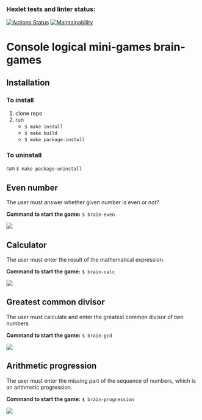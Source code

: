 ### Hexlet tests and linter status:
[![Actions Status](https://github.com/kitXIII/python-project-49/workflows/hexlet-check/badge.svg)](https://github.com/kitXIII/python-project-49/actions)
[![Maintainability](https://api.codeclimate.com/v1/badges/4de0f5c1b05c75e2e302/maintainability)](https://codeclimate.com/github/kitXIII/python-project-49/maintainability)

# Console logical mini-games brain-games

## Installation

### To install

1. clone repo
2. run
    - `$ make install`
    - `$ make build`
    - `$ make package-install`

### To uninstall

 run `$ make package-uninstall`


## Even number

The user must answer whether given number is even or not?


**Command to start the game:**  `$ brain-even`

![](https://kitxiii.github.io/media/gif/even.gif)


## Calculator

The user must enter the result of the mathematical expression.


**Command to start the game:**  `$ brain-calc`

![](https://kitxiii.github.io/media/gif/calc.gif)


## Greatest common divisor

The user must calculate and enter the greatest common divisor of two numbers


**Command to start the game:**  `$ brain-gcd`

![](https://kitxiii.github.io/media/gif/gcd.gif)


## Arithmetic progression

The user must enter the missing part of the sequence of numbers, which is an arithmetic progression.


**Command to start the game:**  `$ brain-progression`

![](https://kitxiii.github.io/media/gif/progression.gif)

